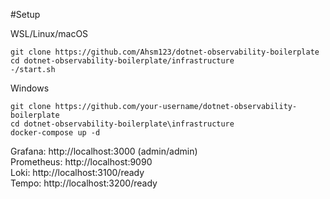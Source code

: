#Setup

WSL/Linux/macOS<br />

``git clone https://github.com/Ahsm123/dotnet-observability-boilerplate``<br />
``cd dotnet-observability-boilerplate/infrastructure``<br />
``-/start.sh``<br />

Windows<br />

``git clone https://github.com/your-username/dotnet-observability-boilerplate``<br />
``cd dotnet-observability-boilerplate\infrastructure``<br />
``docker-compose up -d``<br />

Grafana: http://localhost:3000 (admin/admin)<br />
Prometheus: http://localhost:9090<br />
Loki: http://localhost:3100/ready<br />
Tempo: http://localhost:3200/ready<br />
